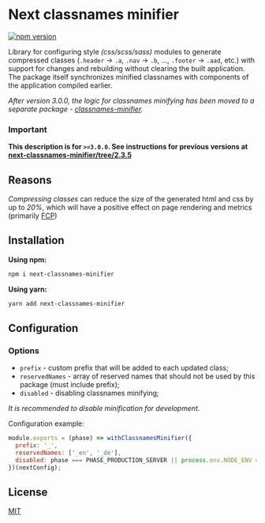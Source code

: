 # Next classnames minifier

[![npm version](https://badge.fury.io/js/next-classnames-minifier.svg)](https://badge.fury.io/js/next-classnames-minifier)

Library for configuring style _(css/scss/sass)_ modules to generate compressed classes (`.header` -> `.a`, `.nav` -> `.b`, ..., `.footer` -> `.aad`, etc.) with support for changes and rebuilding without clearing the built application. The package itself synchronizes minified classnames with components of the application compiled earlier.

*After version 3.0.0, the logic for classnames minifying has been moved to a separate package - [classnames-minifier](https://github.com/vordgi/classnames-minifier).*

### **Important**
**This description is for `>=3.0.0`. See instructions for previous versions at [next-classnames-minifier/tree/2.3.5](https://github.com/vordgi/next-classnames-minifier/tree/2.1.1)**

## Reasons
*Compressing classes* can reduce the size of the generated html and css by up to *20%*, which will have a positive effect on page rendering and metrics (primarily [FCP](https://web.dev/first-contentful-paint/))

## Installation

**Using npm:**
```bash
npm i next-classnames-minifier
```

**Using yarn:**
```bash
yarn add next-classnames-minifier
```

## Configuration

### Options

* `prefix` - custom prefix that will be added to each updated class;
* `reservedNames` - array of reserved names that should not be used by this package (must include prefix);
* `disabled` - disabling classnames minifying;

*It is recommended to disable minification for development.*

Configuration example:
```js
module.exports = (phase) => withClassnamesMinifier({
  prefix: '_',
  reservedNames: ['_en', '_de'],
  disabled: phase === PHASE_PRODUCTION_SERVER || process.env.NODE_ENV === 'development',
})(nextConfig);
```

## License

[MIT](https://github.com/vordgi/next-classnames-minifier/blob/main/LICENSE)
